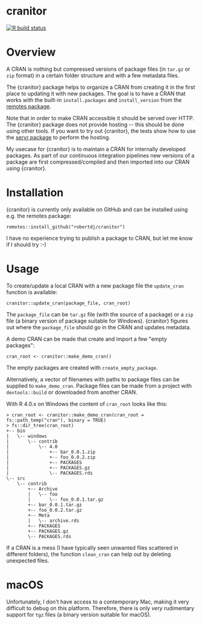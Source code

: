 cranitor
========

<!-- badges: start -->
[![R build status](https://github.com/robertdj/cranitor/workflows/R-CMD-check/badge.svg)](https://github.com/robertdj/cranitor/actions)
<!-- badges: end -->


# Overview

A CRAN is nothing but compressed versions of package files (in `tar.gz` or `zip` format) in a certain folder structure and with a few metadata files.

The {cranitor} package helps to organize a CRAN from creating it in the first place to updating it with new packages.
The goal is to have a CRAN that works with the built-in `install.packages` and `install_version` from the [remotes package](https://github.com/r-lib/remotes).

Note that in order to make CRAN accessible it should be served over HTTP. 
The {cranitor} package does not provide hosting -- this should be done using other tools.
If you want to try out {cranitor}, the tests show how to use the [servr package](https://github.com/yihui/servr) to perform the hosting.

My usecase for {cranitor} is to maintain a CRAN for internally developed packages. 
As part of our continuous integration pipelines new versions of a package are first compressed/compiled and then imported into our CRAN using {cranitor}.


# Installation

{cranitor} is currently only available on GitHub and can be installed using e.g. the remotes package:

```
remotes::install_github("robertdj/cranitor")
```

I have no experience trying to publish a package to CRAN, but let me know if I should try :-)


# Usage

To create/update a local CRAN with a new package file the `update_cran` function is available:

```
cranitor::update_cran(package_file, cran_root)
```

The `package_file` can be `tar.gz` file (with the source of a package) or a `zip` file (a binary version of package suitable for Windows).
{cranitor} figures out where the `package_file` should go in the CRAN and updates metadata.

A demo CRAN can be made that create and import a few "empty packages":

```
cran_root <- cranitor::make_demo_cran()
```

The empty packages are created with `create_empty_package`.

Alternatively, a vector of filenames with paths to package files can be supplied to `make_demo_cran`.
Package files can be made from a project with `devtools::build` or downloaded from another CRAN.

With R 4.0.x on Windows the content of `cran_root` looks like this:

```
> cran_root <- cranitor::make_demo_cran(cran_root = fs::path_temp("cran"), binary = TRUE)
> fs::dir_tree(cran_root)
+-- bin
|   \-- windows
|       \-- contrib
|           \-- 4.0
|               +-- bar_0.0.1.zip
|               +-- foo_0.0.2.zip
|               +-- PACKAGES
|               +-- PACKAGES.gz
|               \-- PACKAGES.rds
\-- src
    \-- contrib
        +-- Archive
        |   \-- foo
        |       \-- foo_0.0.1.tar.gz
        +-- bar_0.0.1.tar.gz
        +-- foo_0.0.2.tar.gz
        +-- Meta
        |   \-- archive.rds
        +-- PACKAGES
        +-- PACKAGES.gz
        \-- PACKAGES.rds
```

If a CRAN is a mess (I have typically seen unwanted files scattered in different folders), the function `clean_cran` can help out by deleting unexpected files.


# macOS

Unfortunately, I don't have access to a contemporary Mac, making it very difficult to debug on this platform.
Therefore, there is only *very* rudimentary support for `tgz` files (a binary version suitable for macOS).

